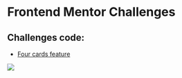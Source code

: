 # Frontend Mentor Challenges
## Challenges code:
+ [Four cards feature](https://github.com/fabioluzm/frontend-mentor-challenges/tree/four-cards)

![](https://github.com/AlticeLabsProjects/live-urban/blob/0d3fe479f61178e19f6206918bd01a40cf6b10e5/docs/assets/img/dashboard.png?raw=true)
